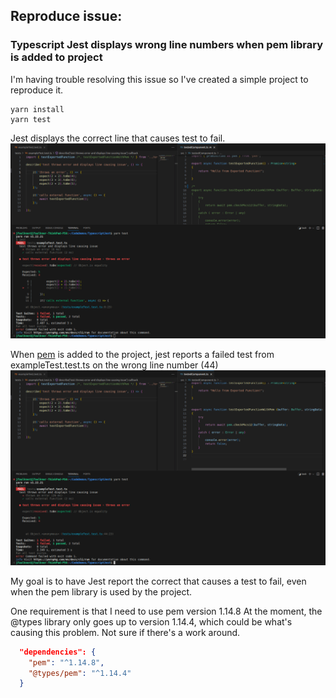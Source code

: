 
## Reproduce issue:
### Typescript Jest displays wrong line numbers when pem library is added to project
I'm having trouble resolving this issue so I've created a simple project to reproduce it.

```
yarn install
yarn test
```


Jest displays the correct line that causes test to fail.
![Jest reports correct line number ](SCREENSHOT-correct-line-reported.png)

When [pem](https://www.npmjs.com/package/pem) is added to the project, jest reports a failed test from exampleTest.test.ts  on the wrong line number (44)
![Jest reports wrong line number with pem incorporated into project](SCREENSHOT-wrong-line-reported.png)


My goal is to have Jest report the correct that causes a test to fail, even when the pem library is used by the project.

One requirement is that I need to use pem version 1.14.8 
At the moment, the @types library only goes up to version 1.14.4, which could be what's causing this problem. Not sure if there's a work around.
```json
  "dependencies": {
    "pem": "^1.14.8",
    "@types/pem": "^1.14.4"
  }
```
